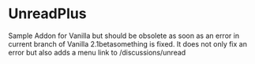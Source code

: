 UnreadPlus
==========

Sample Addon for Vanilla but should be obsolete as soon as an error in current branch of Vanilla 2.1betasomething is fixed. It does not only fix an error but also adds a menu link to /discussions/unread
